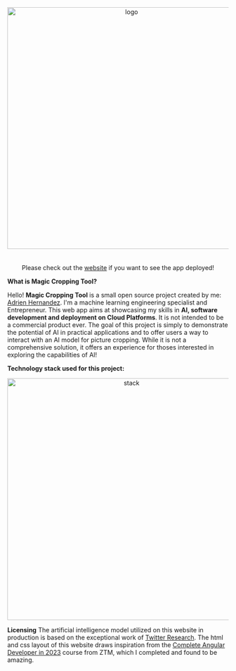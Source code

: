 <div align="center">
  <!-- Logo -->
  <img src="https://docs.google.com/drawings/d/e/2PACX-1vQMqtARWGDM1gkgmBUC0taAlsNx90ZbV1UqIgdy0-l9otI4mp_T_vp-wBh71qjSmiaQRKt2_40jt4RP/pub?w=1383&h=184" alt="logo" width=550px/>
</div>

<br/>
<br/>


<div align="center">
Please check out the <a href="https://magic-cropping-tool.com/">website</a> if you want to see the app deployed!
</div>

**What is Magic Cropping Tool?**

Hello! **Magic Cropping Tool** is a small open source project created by me: [Adrien Hernandez](https://www.linkedin.com/in/adrienhernandez/). I'm a machine learning engineering specialist and Entrepreneur.
This web app aims at showcasing my skills in **AI, software development and deployment on Cloud Platforms**.
It is not intended to be a commercial product ever. The goal of this project is simply to demonstrate the potential of AI in practical applications and to offer users a way to interact with an AI model for picture cropping. While it is not a comprehensive solution, it offers an experience for thoses interested in exploring the capabilities of AI!

**Technology stack used for this project:**
<div align="center">
<img src="https://frontend-dkxomtkomq-ue.a.run.app/assets/magic-cropping-tool-stack.png"
alt="stack" width=550px/>
</div>

**Licensing**
The artificial intelligence model utilized on this website in production is based on the exceptional work of [Twitter Research](https://github.com/twitter-research/image-crop-analysis).
The html and css layout of this website draws inspiration from the [Complete Angular Developer in 2023](https://zerotomastery.io/courses/learn-angular/) course from ZTM, which I completed and found to be amazing.
